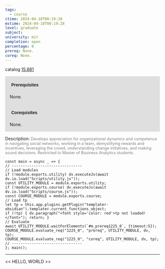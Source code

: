 ```yaml
---
tags:
  - course
ctime: 2024-04-18T00:19:28
mstime: 2024-04-18T00:19:28
level: graduate
subject: 
university: mit
completion: open
percentage: 0
prereq: None.
coreq: None.
---
```


catalog [15.681](http://student.mit.edu/catalog/m15b.html#15.681)

<span style="display: block; padding: 15px; background-color: rgb(100, 100, 100, 0.2);"><font id="m_prereq1225_0" style="display: block; font-family: Arial, sans-serif; font-weight: bold; padding: 5px">Prerequisites</font><br><span id="prereq1225_0">None.</span></span>
<span style="display: block; padding: 15px; background-color: rgb(100, 100, 100, 0.2);"><font id="m_coreq1225_0" style="display: block; font-family: Arial, sans-serif; font-weight: bold; padding: 5px">Corequisites</font><br><span id="coreq1225_0">None.</span></span>

<font style="">Description:</font>
<font style="color: grey; font-size: 0.8rem;">Develops appreciation for organizational dynamics and competence in navigating social networks, working in a team, demystifying rewards and incentives, leveraging the crowd, understanding change initiatives, and making sound decisions. Restricted to Master of Business Analytics students.</font>

```dataviewjs
const main = async _ => {
// --------------------------------
// Load modules
if (!module.exports.utility) dv.executeJs(await dv.io.load("Scripts/utility.js"));
const UTILITY_MODULE = module.exports.utility;
if (!module.exports.course) dv.executeJs(await dv.io.load("Scripts/course.js"));
const COURSE_MODULE = module.exports.course;
// Load tp
let tp = this.app.plugins.getPlugin("templater-obsidian").templater.current_functions_object;
if (!tp) { dv.paragraph("<font style='color: red'>tp not loaded!</font>"); return; }
// Evaluate
await UTILITY_MODULE.waitForElements(`#m_prereq1225_0`, {timeout:5});
COURSE_MODULE.evaluate_req("1225_0", "prereq", UTILITY_MODULE, dv, tp);
COURSE_MODULE.evaluate_req("1225_0", "coreq", UTILITY_MODULE, dv, tp);
// --------------------------------
}; main();
```

---

<< HELLO, WORLD >>

